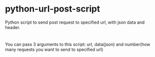 # python-url-post-script
Python script to send post request to specified url, with json data and header.
#
You can pass 3 arguments to this script: url, data(json) and number(how many requests you want to send to specified url)
